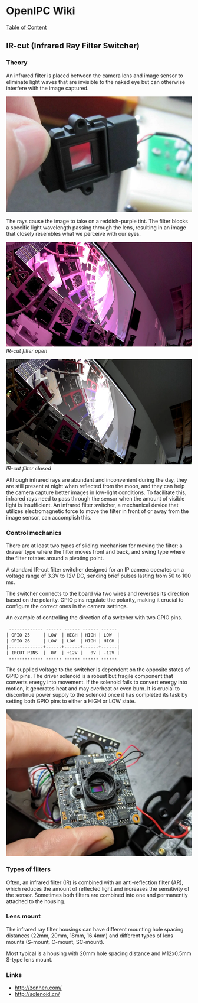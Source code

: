 # OpenIPC Wiki
[Table of Content](../README.md)

IR-cut (Infrared Ray Filter Switcher)
-------------------------------------

### Theory

An infrared filter is placed between the camera lens and image sensor to
eliminate light waves that are invisible to the naked eye but can otherwise
interfere with the image captured.

![](../../assets/images/ircut/ircut-back.webp)

The rays cause the image to take on a reddish-purple tint. The filter blocks
a specific light wavelength passing through the lens, resulting in an image
that closely resembles what we perceive with our eyes.

![IR-cut filter open](../../assets/images/ircut-off.webp)  
_IR-cut filter open_

![IR-cut filter closed](../../assets/images/ircut-on.webp)  
_IR-cut filter closed_

Although infrared rays are abundant and inconvenient during the day, they are
still present at night when reflected from the moon, and they can help the
camera capture better images in low-light conditions. To facilitate this,
infrared rays need to pass through the sensor when the amount of visible light
is insufficient. An infrared filter switcher, a mechanical device that utilizes
electromagnetic force to move the filter in front of or away from the image
sensor, can accomplish this.

### Control mechanics

There are at least two types of sliding mechanism for moving the filter: a 
drawer type where the filter moves front and back, and swing type where the
filter rotates around a pivoting point.

A standard IR-cut filter switcher designed for an IP camera operates on a 
voltage range of 3.3V to 12V DC, sending brief pulses lasting from 50 to 100 ms.

The switcher connects to the board via two wires and reverses its direction
based on the polarity. GPIO pins regulate the polarity, making it crucial to
configure the correct ones in the camera settings.

An example of controlling the direction of a switcher with two GPIO pins. 

     ------------- ------ ------ ------ ------ 
    | GPIO 25     | LOW  | HIGH | HIGH | LOW  |
    | GPIO 26     | LOW  | LOW  | HIGH | HIGH |
    |-------------+------+------+------+------|
    | IRCUT PINS  |  0V  | +12V |   0V | -12V |
     ------------- ------ ------ ------ ------ 

The supplied voltage to the switcher is dependent on the opposite states of
GPIO pins. The driver solenoid is a robust but fragile component that converts
energy into movement. If the solenoid fails to convert energy into motion, 
it generates heat and may overheat or even burn. It is crucial to discontinue
power supply to the solenoid once it has completed its task by setting both 
GPIO pins to either a HIGH or LOW state. 

![Burnt IR-cut filter drive](../../assets/images/ircut/ircut-burnt.webp)


### Types of filters

Often, an infrared filter (IR) is combined with an anti-reflection filter (AR),
which reduces the amount of reflected light and increases the sensitivity of the
sensor. Sometimes both filters are combined into one and permanently attached to
the housing.

### Lens mount

The infrared ray filter housings can have different mounting hole spacing 
distances (22mm, 20mm, 18mm, 16.4mm) and different types of lens mounts 
(S-mount, C-mount, SC-mount).

Most typical is a housing with 20mm hole spacing distance and M12x0.5mm S-type
lens mount.

### Links

- <http://zonhen.com/>
- <http://solenoid.cn/>
